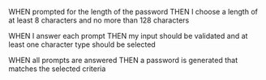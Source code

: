 WHEN prompted for the length of the password
THEN I choose a length of at least 8 characters and no more than 128 characters

WHEN I answer each prompt
THEN my input should be validated and at least one character type should be selected

WHEN all prompts are answered
THEN a password is generated that matches the selected criteria